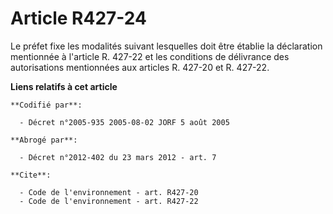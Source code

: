 # Article R427-24

Le préfet fixe les modalités suivant lesquelles doit être établie la déclaration mentionnée à l'article R. 427-22 et les
conditions de délivrance des autorisations mentionnées aux articles R. 427-20 et R. 427-22.

**Liens relatifs à cet article**

	**Codifié par**:

	  - Décret n°2005-935 2005-08-02 JORF 5 août 2005

	**Abrogé par**:

	  - Décret n°2012-402 du 23 mars 2012 - art. 7

	**Cite**:

	  - Code de l'environnement - art. R427-20
	  - Code de l'environnement - art. R427-22
